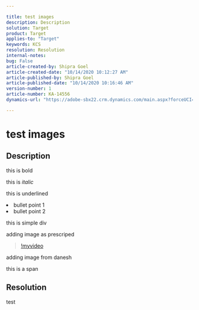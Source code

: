 ```yaml
---

title: test images  
description: Description  
solution: Target  
product: Target  
applies-to: "Target"  
keywords: KCS  
resolution: Resolution  
internal-notes:   
bug: False  
article-created-by: Shipra Goel  
article-created-date: "10/14/2020 10:12:27 AM"  
article-published-by: Shipra Goel  
article-published-date: "10/14/2020 10:16:46 AM"  
version-number: 1  
article-number: KA-14556  
dynamics-url: "https://adobe-sbx22.crm.dynamics.com/main.aspx?forceUCI=1&pagetype=entityrecord&etn=knowledgearticle&id=4c6b98c0-050e-eb11-a813-000d3a102a06"

---
```


# test images

## Description

this is bold

this is *italic*

this is underlined



<li>bullet point 1</li>
<li>bullet point 2</li>




this is simple div

adding image as prescriped 

>[!myvideo](https://video.tv.adobe.com/v/18696?quality=9&learn=on)

adding image from danesh


this is a span

## Resolution

test
